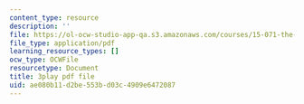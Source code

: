 ```yaml
---
content_type: resource
description: ''
file: https://ol-ocw-studio-app-qa.s3.amazonaws.com/courses/15-071-the-analytics-edge-spring-2017/ae080b11d2be553bd03c4909e6472087_mi-pl3_fIfc.pdf
file_type: application/pdf
learning_resource_types: []
ocw_type: OCWFile
resourcetype: Document
title: 3play pdf file
uid: ae080b11-d2be-553b-d03c-4909e6472087
---
```

